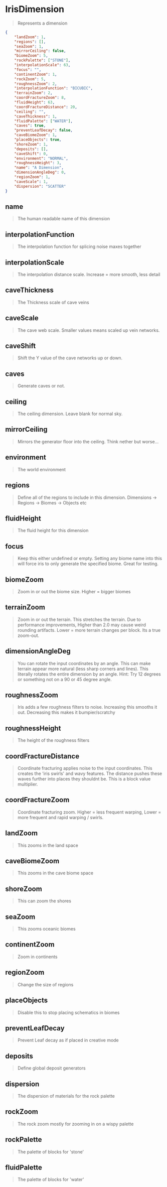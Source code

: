 # IrisDimension
> Represents a dimension
```json
{
    "landZoom": 1,
    "regions": [],
    "seaZoom": 1,
    "mirrorCeiling": false,
    "biomeZoom": 5,
    "rockPalette": ["STONE"],
    "interpolationScale": 63,
    "focus": "",
    "continentZoom": 1,
    "rockZoom": 5,
    "roughnessZoom": 2,
    "interpolationFunction": "BICUBIC",
    "terrainZoom": 2,
    "coordFractureZoom": 8,
    "fluidHeight": 63,
    "coordFractureDistance": 20,
    "ceiling": "",
    "caveThickness": 1,
    "fluidPalette": ["WATER"],
    "caves": true,
    "preventLeafDecay": false,
    "caveBiomeZoom": 1,
    "placeObjects": true,
    "shoreZoom": 1,
    "deposits": [],
    "caveShift": 0,
    "environment": "NORMAL",
    "roughnessHeight": 3,
    "name": "A Dimension",
    "dimensionAngleDeg": 0,
    "regionZoom": 1,
    "caveScale": 1,
    "dispersion": "SCATTER"
}
```

## name
> The human readable name of this dimension

## interpolationFunction
> The interpolation function for splicing noise maxes together

## interpolationScale
> The interpolation distance scale. Increase = more smooth, less detail

## caveThickness
> The Thickness scale of cave veins

## caveScale
> The cave web scale. Smaller values means scaled up vein networks.

## caveShift
> Shift the Y value of the cave networks up or down.

## caves
> Generate caves or not.

## ceiling
> The ceiling dimension. Leave blank for normal sky.

## mirrorCeiling
> Mirrors the generator floor into the ceiling. Think nether but worse...

## environment
> The world environment

## regions
> Define all of the regions to include in this dimension. Dimensions -> Regions -> Biomes -> Objects etc

## fluidHeight
> The fluid height for this dimension

## focus
> Keep this either undefined or empty. Setting any biome name into this will force iris to only generate the specified biome. Great for testing.

## biomeZoom
> Zoom in or out the biome size. Higher = bigger biomes

## terrainZoom
> Zoom in or out the terrain. This stretches the terrain. Due to performance improvements, Higher than 2.0 may cause weird rounding artifacts. Lower = more terrain changes per block. Its a true zoom-out.

## dimensionAngleDeg
> You can rotate the input coordinates by an angle. This can make terrain appear more natural (less sharp corners and lines). This literally rotates the entire dimension by an angle. Hint: Try 12 degrees or something not on a 90 or 45 degree angle.

## roughnessZoom
> Iris adds a few roughness filters to noise. Increasing this smooths it out. Decreasing this makes it bumpier/scratchy

## roughnessHeight
> The height of the roughness filters

## coordFractureDistance
> Coordinate fracturing applies noise to the input coordinates. This creates the 'iris swirls' and wavy features. The distance pushes these waves further into places they shouldnt be. This is a block value multiplier.

## coordFractureZoom
> Coordinate fracturing zoom. Higher = less frequent warping, Lower = more frequent and rapid warping / swirls.

## landZoom
> This zooms in the land space

## caveBiomeZoom
> This zooms in the cave biome space

## shoreZoom
> This can zoom the shores

## seaZoom
> This zooms oceanic biomes

## continentZoom
> Zoom in continents

## regionZoom
> Change the size of regions

## placeObjects
> Disable this to stop placing schematics in biomes

## preventLeafDecay
> Prevent Leaf decay as if placed in creative mode

## deposits
> Define global deposit generators

## dispersion
> The dispersion of materials for the rock palette

## rockZoom
> The rock zoom mostly for zooming in on a wispy palette

## rockPalette
> The palette of blocks for 'stone'

## fluidPalette
> The palette of blocks for 'water'

